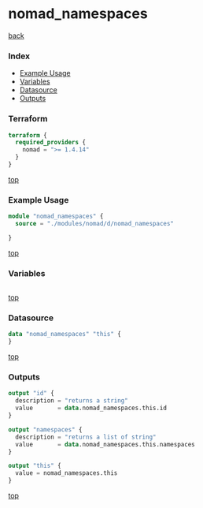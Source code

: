 # nomad_namespaces

[back](../nomad.md)

### Index

- [Example Usage](#example-usage)
- [Variables](#variables)
- [Datasource](#datasource)
- [Outputs](#outputs)

### Terraform

```terraform
terraform {
  required_providers {
    nomad = ">= 1.4.14"
  }
}
```

[top](#index)

### Example Usage

```terraform
module "nomad_namespaces" {
  source = "./modules/nomad/d/nomad_namespaces"

}
```

[top](#index)

### Variables

```terraform
```

[top](#index)

### Datasource

```terraform
data "nomad_namespaces" "this" {
}
```

[top](#index)

### Outputs

```terraform
output "id" {
  description = "returns a string"
  value       = data.nomad_namespaces.this.id
}

output "namespaces" {
  description = "returns a list of string"
  value       = data.nomad_namespaces.this.namespaces
}

output "this" {
  value = nomad_namespaces.this
}
```

[top](#index)